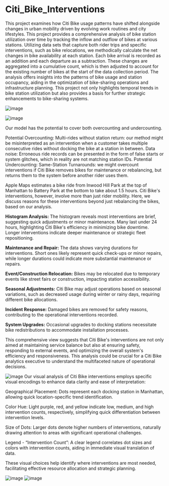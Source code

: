 # Citi_Bike_Interventions
This project examines how Citi Bike usage patterns have shifted alongside changes in urban mobility driven by evolving work routines and city lifestyles.
This project provides a comprehensive analysis of bike station utilization over time by tracking the inflow and outflow of bikes at various stations. Utilizing data sets that capture both rider trips and specific interventions, such as bike relocations, we methodically calculate the net changes in bike availability at each station. Each bike arrival is recorded as an addition and each departure as a subtraction. These changes are aggregated into a cumulative count, which is then adjusted to account for the existing number of bikes at the start of the data collection period. The analysis offers insights into the patterns of bike usage and station occupancy, aiding in the optimization of bike-sharing operations and infrastructure planning. This project not only highlights temporal trends in bike station utilization but also provides a basis for further strategic enhancements to bike-sharing systems.


![image](https://github.com/user-attachments/assets/5ddf5129-d8da-4c84-b1d3-34f9fd94fce0)

![image](https://github.com/user-attachments/assets/5624b62e-fcac-4f05-8918-2518de2f70f0)

Our model has the potential to cover both overcounting and undercounting.

Potential Overcounting: Multi-rides without station return: our method might be misinterpreted as an intervention when a customer takes multiple consecutive rides without docking the bike at a station in between. Data noise: Erroneous ride records can be presented in the form of false starts or system glitches, which in reality are not matching station IDs. Potential Undercounting: Same-Station Turnarounds: we might overcount interventions if Citi Bike removes bikes for maintenance or rebalancing, but returns them to the system before another rider uses them.

Apple Maps estimates a bike ride from Inwood Hill Park at the top of Manhattan to Battery Park at the bottom to take about 1.5 hours. Citi Bike's interventions, however, involve more than just rider mobility. Here, we discuss reasons for these interventions beyond just rebalancing the bikes, based on our analysis.

**Histogram Analysis:**
The histogram reveals most interventions are brief, suggesting quick adjustments or minor maintenance. Many last under 24 hours, highlighting Citi Bike's efficiency in minimizing bike downtime. Longer interventions indicate deeper maintenance or strategic fleet repositioning.

**Maintenance and Repair:**
The data shows varying durations for interventions. Short ones likely represent quick check-ups or minor repairs, while longer durations could indicate more substantial maintenance or repairs.

**Event/Construction Relocation:**
Bikes may be relocated due to temporary events like street fairs or construction, impacting station accessibility.

**Seasonal Adjustments:**
Citi Bike may adjust operations based on seasonal variations, such as decreased usage during winter or rainy days, requiring different bike allocations.

**Incident Response:**
Damaged bikes are removed for safety reasons, contributing to the operational interventions recorded.

**System Upgrades:**
Occasional upgrades to docking stations necessitate bike redistributions to accommodate installation processes.

This comprehensive view suggests that Citi Bike's interventions are not only aimed at maintaining service balance but also at ensuring safety, responding to external events, and optimizing the overall system's efficiency and responsiveness. This analysis could be crucial for a Citi Bike analytics executive to understand the multifaceted nature of operational decisions.

![image](https://github.com/user-attachments/assets/dea52a9d-a8af-4379-a379-39151e981c46)
Our visual analysis of Citi Bike interventions employs specific visual encodings to enhance data clarity and ease of interpretation:

Geographical Placement: Dots represent each docking station in Manhattan, allowing quick location-specific trend identification.

Color Hue: Light purple, red, and yellow indicate low, medium, and high intervention counts, respectively, simplifying quick differentiation between intervention levels.

Size of Dots: Larger dots denote higher numbers of interventions, naturally drawing attention to areas with significant operational challenges.

Legend - “Intervention Count”: A clear legend correlates dot sizes and colors with intervention counts, aiding in immediate visual translation of data.

These visual choices help identify where interventions are most needed, facilitating effective resource allocation and strategic planning.


![image](https://github.com/user-attachments/assets/a4d96cbb-8cb2-4e7c-868f-7c7712588dfa)
![image](https://github.com/user-attachments/assets/0b6c3bf2-e882-4edc-8cb3-22dda238fa04)






